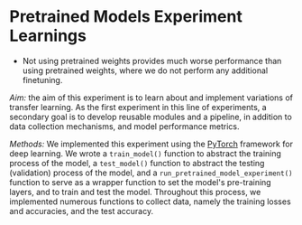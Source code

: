 # Pretrained Models Experiment Learnings

- Not using pretrained weights provides much worse performance than using pretrained weights, where we do not perform any additional finetuning.

*Aim:* the aim of this experiment is to learn about and implement variations of transfer learning. As the first experiment in this line of experiments, a secondary goal is to develop reusable modules and a pipeline, in addition to data collection mechanisms, and model performance metrics.

*Methods:* We implemented this experiment using the [PyTorch](https://pytorch.org/) framework for deep learning. We wrote a `train_model()` function to abstract the training process of the model, a `test_model()` function to abstract the testing (validation) process of the model, and a `run_pretrained_model_experiment()` function to serve as a wrapper function to set the model's pre-training layers, and to train and test the model. Throughout this process, we implemented numerous functions to collect data, namely the training losses and accuracies, and the test accuracy. 